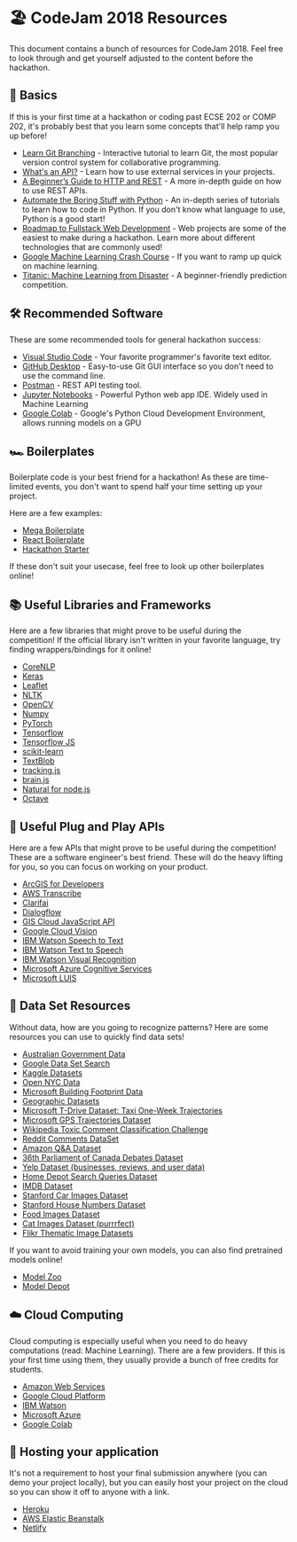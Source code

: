 # 🏖 CodeJam 2018 Resources

This document contains a bunch of resources for CodeJam 2018. Feel free to look through and get yourself adjusted to the content before the hackathon.

## 👶 Basics

If this is your first time at a hackathon or coding past ECSE 202 or COMP 202, it's probably best that you learn some concepts that'll help ramp you up before!

- [Learn Git Branching](https://learngitbranching.js.org/) - Interactive tutorial to learn Git, the most popular version control system for collaborative programming.
- [What's an API?](https://medium.freecodecamp.org/what-is-an-api-in-english-please-b880a3214a82) - Learn how to use external services in your projects.
- [A Beginner’s Guide to HTTP and REST](https://code.tutsplus.com/tutorials/a-beginners-guide-to-http-and-rest--net-16340) - A more in-depth guide on how to use REST APIs.
- [Automate the Boring Stuff with Python](https://automatetheboringstuff.com/) - An in-depth series of tutorials to learn how to code in Python. If you don't know what language to use, Python is a good start!
- [Roadmap to Fullstack Web Development](https://medium.com/codingthesmartway-com-blog/the-2018-roadmap-to-fullstack-web-development-8884ff02557a) - Web projects are some of the easiest to make during a hackathon. Learn more about different technologies that are commonly used!
- [Google Machine Learning Crash Course](https://developers.google.com/machine-learning/crash-course/ml-intro) - If you want to ramp up quick on machine learning.
- [Titanic: Machine Learning from Disaster](https://www.kaggle.com/c/titanic) - A beginner-friendly prediction competition.

## 🛠 Recommended Software

These are some recommended tools for general hackathon success:

- [Visual Studio Code](https://code.visualstudio.com/) - Your favorite programmer's favorite text editor.
- [GitHub Desktop](https://desktop.github.com/) - Easy-to-use Git GUI interface so you don't need to use the command line.
- [Postman](https://www.getpostman.com/) - REST API testing tool.
- [Jupyter Notebooks](http://jupyter.org/install) - Powerful Python web app IDE. Widely used in Machine Learning
- [Google Colab](https://colab.research.google.com/notebooks/welcome.ipynb) - Google's Python Cloud Development Environment, allows running models on a GPU

## 🏎 Boilerplates

Boilerplate code is your best friend for a hackathon! As these are time-limited events, you don't want to spend half your time setting up your project.

Here are a few examples:

- [Mega Boilerplate](https://github.com/sahat/megaboilerplate)
- [React Boilerplate](https://github.com/react-boilerplate/react-boilerplate)
- [Hackathon Starter](https://github.com/sahat/hackathon-starter)

If these don't suit your usecase, feel free to look up other boilerplates online!

## 📚 Useful Libraries and Frameworks

Here are a few libraries that might prove to be useful during the competition! If the official library isn't written in your favorite language, try finding wrappers/bindings for it online!

- [CoreNLP](https://github.com/stanfordnlp/CoreNLP)
- [Keras](https://keras.io/)
- [Leaflet](http://leafletjs.com/)
- [NLTK](http://www.nltk.org/)
- [OpenCV](https://pypi.org/project/opencv-python/)
- [Numpy](http://www.numpy.org/)
- [PyTorch](https://pytorch.org/)
- [Tensorflow](https://www.tensorflow.org/tutorials/)
- [Tensorflow JS](https://js.tensorflow.org/)
- [scikit-learn](http://scikit-learn.org/stable/)
- [TextBlob](http://textblob.readthedocs.org/)
- [tracking.js](https://trackingjs.com/)
- [brain.js](https://github.com/BrainJS/brain.js)
- [Natural for node.js](https://github.com/NaturalNode/natural)
- [Octave](https://www.gnu.org/software/octave/)

## 🔌 Useful Plug and Play APIs

Here are a few APIs that might prove to be useful during the competition! These are a software engineer's best friend. These will do the heavy lifting for you, so you can focus on working on your product.

- [ArcGIS for Developers](https://developers.arcgis.com/)
- [AWS Transcribe](https://aws.amazon.com/transcribe/?hp=tile&so-exp=below)
- [Clarifai](https://www.clarifai.com/pricing)
- [Dialogflow](https://dialogflow.com/)
- [GIS Cloud JavaScript API](http://developers.giscloud.com/javascript-api/)
- [Google Cloud Vision](https://cloud.google.com/vision/)
- [IBM Watson Speech to Text](https://www.ibm.com/watson/services/speech-to-text/)
- [IBM Watson Text to Speech](https://www.ibm.com/watson/services/text-to-speech/)
- [IBM Watson Visual Recognition](https://www.ibm.com/watson/services/visual-recognition/)
- [Microsoft Azure Cognitive Services](https://azure.microsoft.com/en-ca/services/cognitive-services/)
- [Microsoft LUIS](https://www.luis.ai/)

## 🔢 Data Set Resources

Without data, how are you going to recognize patterns? Here are some resources you can use to quickly find data sets!

- [Australian Government Data](https://data.gov.au/dataset)
- [Google Data Set Search](https://toolbox.google.com/datasetsearch)
- [Kaggle Datasets](https://www.kaggle.com/datasets)
- [Open NYC Data](https://opendata.cityofnewyork.us/)
- [Microsoft Building Footprint Data](https://wiki.openstreetmap.org/wiki/Microsoft_Building_Footprint_Data)
- [Geographic Datasets](http://freegisdata.rtwilson.com/)
- [Microsoft T-Drive Dataset: Taxi One-Week Trajectories](https://www.microsoft.com/en-us/research/publication/t-drive-trajectory-data-sample/)
- [Microsoft GPS Trajectories Dataset](https://www.microsoft.com/en-us/download/details.aspx?id=52367&from=http%3A%2F%2Fresearch.microsoft.com%2Fen-us%2Fdownloads%2Fb16d359d-d164-469e-9fd4-daa38f2b2e13%2F)
- [Wikipedia Toxic Comment Classification Challenge](https://www.kaggle.com/c/jigsaw-toxic-comment-classification-challenge)
- [Reddit Comments DataSet](https://github.com/linanqiu/reddit-dataset)
- [Amazon Q&A Dataset](http://jmcauley.ucsd.edu/data/amazon/qa/)
- [36th Parliament of Canada Debates Dataset](https://www.isi.edu/natural-language/download/hansard/)
- [Yelp Dataset (businesses, reviews, and user data)](https://www.yelp.com/dataset)
- [Home Depot Search Queries Dataset](https://www.kaggle.com/c/home-depot-product-search-relevance/data)
- [IMDB Dataset](http://ai.stanford.edu/~amaas/data/sentiment/)
- [Stanford Car Images Dataset](http://ai.stanford.edu/~jkrause/cars/car_dataset.html)
- [Stanford House Numbers Dataset](http://ufldl.stanford.edu/housenumbers/)
- [Food Images Dataset](http://www.vision.ee.ethz.ch/datasets_extra/food-101/)
- [Cat Images Dataset (purrrfect)](http://web.archive.org/web/20150520175645/http:/137.189.35.203/WebUI/CatDatabase/catData.html)
- [Flikr Thematic Image Datasets](http://people.csail.mit.edu/celiu/CVPR2010/FMD/index.html)

If you want to avoid training your own models, you can also find pretrained models online!

- [Model Zoo](https://modelzoo.co/)
- [Model Depot](https://modeldepot.io/)

## ☁️ Cloud Computing

Cloud computing is especially useful when you need to do heavy computations (read: Machine Learning). There are a few providers. If this is your first time using them, they usually provide a bunch of free credits for students.

- [Amazon Web Services](https://aws.amazon.com/machine-learning/)
- [Google Cloud Platform](https://cloud.google.com/products/ai/)
- [IBM Watson](https://www.ibm.com/analytics/machine-learning)
- [Microsoft Azure](https://azure.microsoft.com/en-ca/overview/machine-learning/)
- [Google Colab](https://colab.research.google.com/notebooks/welcome.ipynb)

## 🏡 Hosting your application

It's not a requirement to host your final submission anywhere (you can demo your project locally), but you can easily host your project on the cloud so you can show it off to anyone with a link.

- [Heroku](https://www.heroku.com/)
- [AWS Elastic Beanstalk](https://aws.amazon.com/elasticbeanstalk/)
- [Netlify](https://www.netlify.com/)
